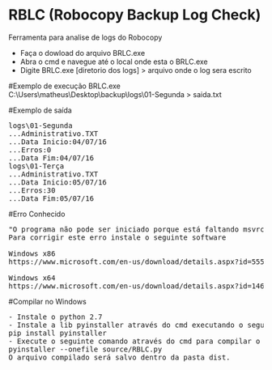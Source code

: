 # RBLC (Robocopy Backup Log Check)
Ferramenta para analise de logs do Robocopy
- Faça o dowload do arquivo BRLC.exe
- Abra o cmd e navegue até o local onde esta o BRLC.exe
- Digite BRLC.exe [diretorio dos logs] > arquivo onde o log sera escrito

#Exemplo de execução
BRLC.exe C:\Users\matheus\Desktop\backup\logs\01-Segunda > saida.txt

#Exemplo de saída
<pre>logs\01-Segunda 
...Administrativo.TXT 
...Data Inicio:04/07/16
...Erros:0
...Data Fim:04/07/16
logs\01-Terça 
...Administrativo.TXT 
...Data Inicio:05/07/16
...Erros:30
...Data Fim:05/07/16
</pre>

#Erro Conhecido
<pre>
"O programa não pode ser iniciado porque está faltando msvrc100.dll no seu computador..."
Para corrigir este erro instale o seguinte software

Windows x86
https://www.microsoft.com/en-us/download/details.aspx?id=5555

Windows x64
https://www.microsoft.com/en-us/download/details.aspx?id=14632
</pre>

#Compilar no Windows
<pre>
- Instale o python 2.7
- Instale a lib pyinstaller através do cmd executando o seguinte comando
pip install pyinstaller
- Execute o seguinte comando através do cmd para compilar o source
pyinstaller --onefile source/RBLC.py 
O arquivo compilado será salvo dentro da pasta dist.
</pre>
